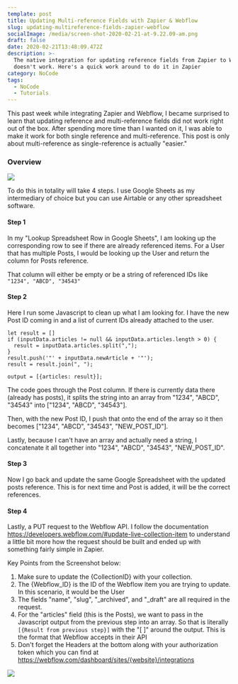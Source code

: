 ```yaml
---
template: post
title: Updating Multi-reference Fields with Zapier & Webflow
slug: updating-multireference-fields-zapier-webflow
socialImage: /media/screen-shot-2020-02-21-at-9.22.09-am.png
draft: false
date: 2020-02-21T13:48:09.472Z
description: >-
  The native integration for updating reference fields from Zapier to Webflow
  doesn't work. Here's a quick work around to do it in Zapier
category: NoCode
tags:
  - NoCode
  - Tutorials
---
```

This past week while integrating Zapier and Webflow, I became surprised to learn that updating reference and multi-reference fields did not work right out of the box. After spending more time than I wanted on it, I was able to make it work for both single reference and multi-reference. This post is only about multi-reference as single-reference is actually "easier."

### Overview

![](/media/screen-shot-2020-02-21-at-9.22.09-am.png)

To do this in totality will take 4 steps. I use Google Sheets as my intermediary of choice but you can use Airtable or any other spreadsheet software.

#### Step 1

In my "Lookup Spreadsheet Row in Google Sheets", I am looking up the corresponding row to see if there are already referenced items. For a User that has multiple Posts, I would be looking up the User and return the column for Posts reference. 

That column will either be empty or be a string of referenced IDs like `"1234", "ABCD", "34543"`

#### Step 2

Here I run some Javascript to clean up what I am looking for. I have the new Post ID coming in and a list of current IDs already attached to the user. 

```
let result = [] 
if (inputData.articles != null && inputData.articles.length > 0) {
  result = inputData.articles.split(",");
}
result.push('"' + inputData.newArticle + '"');
result = result.join(", ");

output = [{articles: result}];
```

The code goes through the Post column. If there is currently data there (already has posts), it splits the string into an array from "1234", "ABCD", "34543" into  ["1234", "ABCD", "34543"].

Then, with the new Post ID, I push that onto the end of the array so it then becomes ["1234", "ABCD", "34543", "NEW_POST_ID"].

Lastly, because I can't have an array and actually need a string, I concatenate it all together into "1234", "ABCD", "34543", "NEW_POST_ID".

#### Step 3

Now I go back and update the same Google Spreadsheet with the updated posts reference. This is for next time and Post is added, it will be the correct references.

#### Step 4

Lastly, a PUT request to the Webflow API. I follow the documentation <https://developers.webflow.com/#update-live-collection-item> to understand a little bit more how the request should be built and ended up with something fairly simple in Zapier.

Key Points from the Screenshot below:

1. Make sure to update the {CollectionID} with your collection.
2. The {Webflow_ID} is the ID of the Webflow item you are trying to update. In this scenario, it would be the User
3. The fields "name", "slug", "_archived", and "_draft" are all required in the request.
4. For the "articles" field (this is the Posts), we want to pass in the Javascript output from the previous step into an array. So that is literally `[{Result from previous step}]` with the "\[ ]" around the output. This is the format that Webflow accepts in their API
5. Don't forget the Headers at the bottom along with your authorization token which you can find at https://webflow.com/dashboard/sites/{website}/integrations

![](/media/screen-shot-2020-02-21-at-9.32.32-am.png)
